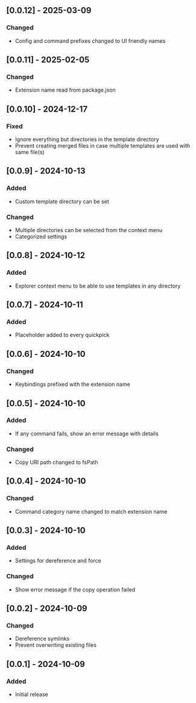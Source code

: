 ## [0.0.12] - 2025-03-09
### Changed
- Config and command prefixes changed to UI friendly names

## [0.0.11] - 2025-02-05
### Changed
- Extension name read from package.json

## [0.0.10] - 2024-12-17
### Fixed
- Ignore everything but directories in the template directory
- Prevent creating merged files in case multiple templates are used with same file(s)

## [0.0.9] - 2024-10-13
### Added
- Custom template directory can be set

### Changed
- Multiple directories can be selected from the context menu
- Categorized settings

## [0.0.8] - 2024-10-12
### Added
- Explorer context menu to be able to use templates in any directory

## [0.0.7] - 2024-10-11
### Added
- Placeholder added to every quickpick

## [0.0.6] - 2024-10-10
### Changed
- Keybindings prefixed with the extension name

## [0.0.5] - 2024-10-10
### Added
- If any command fails, show an error message with details

### Changed
- Copy URI path changed to fsPath

## [0.0.4] - 2024-10-10
### Changed
- Command category name changed to match extension name

## [0.0.3] - 2024-10-10
### Added
- Settings for dereference and force

### Changed
- Show error message if the copy operation failed

## [0.0.2] - 2024-10-09
### Changed
- Dereference symlinks
- Prevent overwriting existing files

## [0.0.1] - 2024-10-09
### Added
- Initial release

